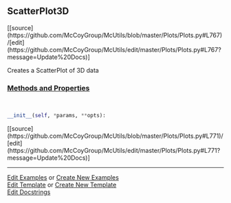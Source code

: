 ## <a id="McUtils.Plots.Plots.ScatterPlot3D">ScatterPlot3D</a> 
<div class="docs-source-link" markdown="1">
[[source](https://github.com/McCoyGroup/McUtils/blob/master/Plots/Plots.py#L767)/[edit](https://github.com/McCoyGroup/McUtils/edit/master/Plots/Plots.py#L767?message=Update%20Docs)]
</div>

Creates a ScatterPlot of 3D data

<div class="collapsible-section">
 <div class="collapsible-section collapsible-section-header" markdown="1">
 
### <a class="collapse-link" data-toggle="collapse" href="#methods">Methods and Properties</a> <a class="float-right" data-toggle="collapse" href="#methods"><i class="fa fa-chevron-down"></i></a>

 </div>
 <div class="collapsible-section collapsible-section-body collapse" id="methods" markdown="1">

<a id="McUtils.Plots.Plots.ScatterPlot3D.__init__" class="docs-object-method">&nbsp;</a> 
```python
__init__(self, *params, **opts): 
```
<div class="docs-source-link" markdown="1">
[[source](https://github.com/McCoyGroup/McUtils/blob/master/Plots/Plots.py#L771)/[edit](https://github.com/McCoyGroup/McUtils/edit/master/Plots/Plots.py#L771?message=Update%20Docs)]
</div>

 </div>
</div>




___

[Edit Examples](https://github.com/McCoyGroup/McUtils/edit/gh-pages/ci/examples/McUtils/Plots/Plots/ScatterPlot3D.md) or 
[Create New Examples](https://github.com/McCoyGroup/McUtils/new/gh-pages/?filename=ci/examples/McUtils/Plots/Plots/ScatterPlot3D.md) <br/>
[Edit Template](https://github.com/McCoyGroup/McUtils/edit/gh-pages/ci/docs/McUtils/Plots/Plots/ScatterPlot3D.md) or 
[Create New Template](https://github.com/McCoyGroup/McUtils/new/gh-pages/?filename=ci/docs/templates/McUtils/Plots/Plots/ScatterPlot3D.md) <br/>
[Edit Docstrings](https://github.com/McCoyGroup/McUtils/edit/master/Plots/Plots.py#L767?message=Update%20Docs)